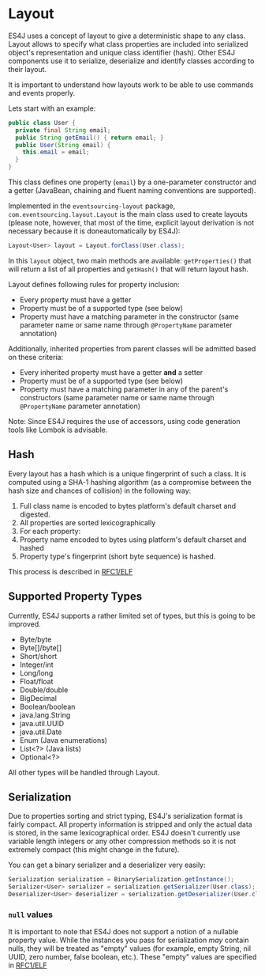 # Layout

ES4J uses a concept of layout to give a deterministic shape to any class. Layout allows to specify what class properties are included into serialized object's representation and unique class identifier (hash). Other
ES4J components use it to serialize, deserialize and identify classes according to their layout.

It is important to understand how layouts work to be able to use commands and events properly.

Lets start with an example:

```java
public class User {
  private final String email;
  public String getEmail() { return email; }
  public User(String email) {
    this.email = email;
  }
}
```

This class defines one property (`email`) by a one-parameter constructor and a getter (JavaBean, chaining and fluent naming conventions are supported).

Implemented in the `eventsourcing-layout` package, `com.eventsourcing.layout.Layout` is the main class used to create layouts (please note, however, that most of the time, explicit layout derivation is not necessary because it is doneautomatically by ES4J):

```java
Layout<User> layout = Layout.forClass(User.class);
```

In this `layout` object, two main methods are available: `getProperties()`
that will return a list of all properties and `getHash()` that will return
layout hash.

Layout defines following rules for property inclusion:

* Every property must have a getter
* Property must be of a supported type (see below)
* Property must have a matching parameter in the constructor (same parameter name or same name through `@PropertyName` parameter annotation)

Additionally, inherited properties from parent classes will be admitted based on these criteria:

* Every inherited property must have a getter **and** a setter
* Property must be of a supported type (see below)
* Property must have a matching parameter in any of the parent's constructors (same parameter name or same name through `@PropertyName` parameter annotation)

Note: Since ES4J requires the use of accessors, using code generation tools like Lombok is advisable.

## Hash

Every layout has a hash which is a unique fingerprint of such a class. It is computed using a SHA-1 hashing algorithm (as a compromise between the hash size and chances of collision) in the following way:

1. Full class name is encoded to bytes platform's default charset and digested.
1. All properties are sorted lexicographically
1. For each property:
  1. Property name encoded to bytes using platform's default charset and hashed
  1. Property type's fingerprint (short byte sequence) is hashed.

This process is described in [RFC1/ELF](http://rfc.eventsourcing.com/spec:1/ELF)

## Supported Property Types

Currently, ES4J supports a rather limited set of types, but this is going
to be improved.

* Byte/byte
* Byte[]/byte[]
* Short/short
* Integer/int
* Long/long
* Float/float
* Double/double
* BigDecimal
* Boolean/boolean
* java.lang.String
* java.util.UUID
* java.util.Date
* Enum (Java enumerations)
* List<?> (Java lists)
* Optional<?>

All other types will be handled through Layout.

## Serialization

Due to properties sorting and strict typing, ES4J's serialization format
is fairly compact. All property information is stripped and only the actual data is stored, in the same lexicographical order. ES4J doesn't currently use
variable length integers or any other compression methods so it is not extremely compact (this might change in the future).

You can get a binary serializer and a deserializer very easily:

```java
Serialization serialization = BinarySerialization.getInstance();
Serializer<User> serializer = serialization.getSerializer(User.class);
Deserializer<User> deserializer = serialization.getDeserializer(User.class);
```

### `null` values

It is important to note that ES4J does not support a notion of a nullable
property value. While the instances you pass for serialization *may* contain
nulls, they will be treated as "empty" values (for example, empty String, nil UUID, zero number, false boolean, etc.). These "empty" values are
specified in [RFC1/ELF](http://rfc.eventsourcing.com/spec:1/ELF/)

